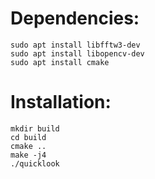 # Dependencies:
```
sudo apt install libfftw3-dev
sudo apt install libopencv-dev
sudo apt install cmake
```

# Installation: 
```
mkdir build
cd build
cmake ..
make -j4
./quicklook
```

